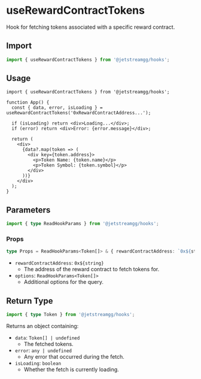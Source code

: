 # useRewardContractTokens

Hook for fetching tokens associated with a specific reward contract.

## Import

```ts
import { useRewardContractTokens } from '@jetstreamgg/hooks';
```

## Usage

```tsx
import { useRewardContractTokens } from '@jetstreamgg/hooks';

function App() {
  const { data, error, isLoading } = useRewardContractTokens('0xRewardContractAddress...');

  if (isLoading) return <div>Loading...</div>;
  if (error) return <div>Error: {error.message}</div>;

  return (
    <div>
      {data?.map(token => (
        <div key={token.address}>
          <p>Token Name: {token.name}</p>
          <p>Token Symbol: {token.symbol}</p>
        </div>
      ))}
    </div>
  );
}
```

## Parameters

```ts
import { type ReadHookParams } from '@jetstreamgg/hooks';
```

### Props

```ts
type Props = ReadHookParams<Token[]> & { rewardContractAddress: `0x${string}` };
```

- `rewardContractAddress`: `0x${string}`
  - The address of the reward contract to fetch tokens for.
- `options`: `ReadHookParams<Token[]>`
  - Additional options for the query.

## Return Type

```ts
import { type Token } from '@jetstreamgg/hooks';
```

Returns an object containing:

- `data`: `Token[] | undefined`
  - The fetched tokens.
- `error`: `any | undefined`
  - Any error that occurred during the fetch.
- `isLoading`: `boolean`
  - Whether the fetch is currently loading.
